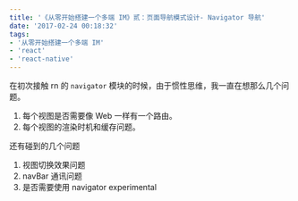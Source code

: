 ```yaml
---
title: '《从零开始搭建一个多端 IM》贰：页面导航模式设计- Navigator 导航'
date: '2017-02-24 00:18:32'
tags:
- '从零开始搭建一个多端 IM'
- 'react'
- 'react-native'
---
```


在初次接触 rn 的 `navigator` 模块的时候，由于惯性思维，我一直在想那么几个问题。  
1. 每个视图是否需要像 Web 一样有一个路由。
2. 每个视图的渲染时机和缓存问题。

还有碰到的几个问题
1. 视图切换效果问题
2. navBar 通讯问题
3. 是否需要使用 navigator experimental
